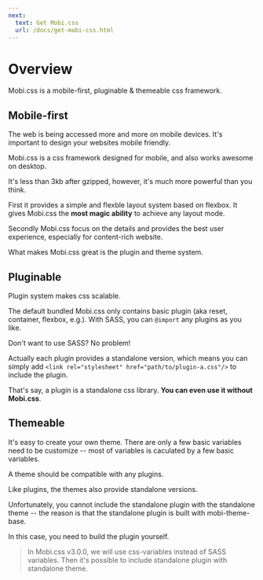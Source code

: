 ```yaml
---
next:
  text: Get Mobi.css
  url: /docs/get-mobi-css.html
---
```


# Overview

Mobi.css is a mobile-first, pluginable & themeable css framework.

## Mobile-first

The web is being accessed more and more on mobile devices. It's important to design your websites mobile friendly.

Mobi.css is a css framework designed for mobile, and also works awesome on desktop.

It's less than 3kb after gzipped, however, it's much more powerful than you think.

First it provides a simple and flexble layout system based on flexbox. It gives Mobi.css the **most magic ability** to achieve any layout mode.

Secondly Mobi.css focus on the details and provides the best user experience, especially for content-rich website.

What makes Mobi.css great is the plugin and theme system.

## Pluginable

Plugin system makes css scalable.

The default bundled Mobi.css only contains basic plugin (aka reset, container, flexbox, e.g.). With SASS, you can `@import` any plugins as you like.

Don't want to use SASS? No problem!

Actually each plugin provides a standalone version, which means you can simply add `<link rel="stylesheet" href="path/to/plugin-a.css"/>` to include the plugin.

That's say, a plugin is a standalone css library. **You can even use it without Mobi.css**.

## Themeable

It's easy to create your own theme. There are only a few basic variables need to be customize -- most of variables is caculated by a few basic variables.

A theme should be compatible with any plugins.

Like plugins, the themes also provide standalone versions.

Unfortunately, you cannot include the standalone plugin with the standalone theme -- the reason is that the standalone plugin is built with mobi-theme-base.

In this case, you need to build the plugin yourself.

> In Mobi.css v3.0.0, we will use css-variables instead of SASS variables. Then it's possible to include standalone plugin with standalone theme.
